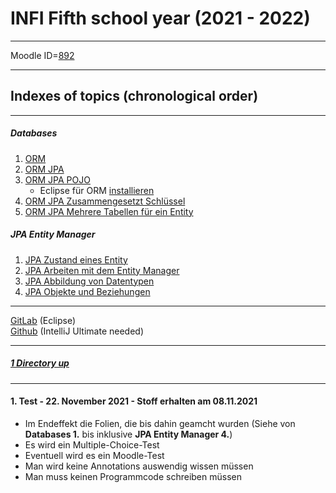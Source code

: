 # INFI Fifth school year (2021 - 2022)

----

Moodle ID=[892](https://moodle2.htlinn.ac.at/course/view.php?id=892)

----

Indexes of topics (chronological order)
-------------------------------------

---

##### Databases

1. [ORM](./ORM.md) 
2. [ORM JPA](./ORM_JPA.md)
3. [ORM JPA POJO](./ORM_JPA_POJO.md)
   - Eclipse für ORM [installieren](./EclipseInstallation.md)
4. [ORM JPA Zusammengesetzt Schlüssel](./ORM_JPA_ZusammengesetzteSchluessel.md)
5. [ORM JPA Mehrere Tabellen für ein Entity](./ORM_JPA_MultipleTables.md)

##### JPA Entity Manager

1. [JPA Zustand eines Entity](./ZustandEntity.md)
2. [JPA Arbeiten mit dem Entity Manager](./ArbeitenEntityManager.md)
3. [JPA Abbildung von Datentypen](./AbbildungDatentypen.md)
4. [JPA Objekte und Beziehungen](./ObjekteBeziehungen.md)

----

[GitLab](https://gitlab.com/AmaMark) (Eclipse) <br/>
[Github](https://github.com/Baumbart13/HTL_INFI_DB) (IntelliJ Ultimate needed)

----

##### [1 Directory up](./../README.md)

----

#### **1. Test - 22. November 2021 - Stoff erhalten am 08.11.2021**
   - Im Endeffekt die Folien, die bis dahin geamcht wurden (Siehe von **Databases 1.** bis inklusive **JPA Entity Manager 4.**)
   - Es wird ein Multiple-Choice-Test
   - Eventuell wird es ein Moodle-Test
   - Man wird keine Annotations auswendig wissen müssen
   - Man muss keinen Programmcode schreiben müssen
